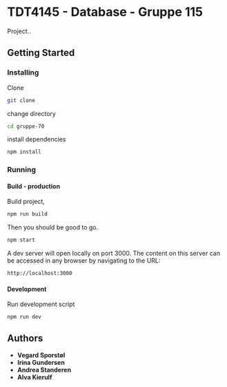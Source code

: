 # TDT4145 - Database - Gruppe 115

Project..

## Getting Started

### Installing

Clone

```sh
git clone
```

change directory

```sh
cd gruppe-70
```

install dependencies

```sh
npm install
```

### Running

#### Build - production

Build project,

```sh
npm run build
```

Then you should be good to go.

```sh
npm start
```

A dev server will open locally on port 3000. The content on this server can be accessed in any browser by navigating to the URL:

```sh
http://localhost:3000
```

#### Development

Run development script

```sh
npm run dev
```

## Authors

* **Vegard Sporstøl**
* **Irina Gundersen**
* **Andrea Standeren**
* **Alva Kierulf**
